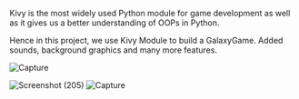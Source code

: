 Kivy is the most widely used Python module for game development as well as it gives us a better understanding of OOPs in Python.

Hence in this project, we use Kivy Module to build a GalaxyGame. Added sounds, background graphics and many more features.

![Capture](https://user-images.githubusercontent.com/99314356/188488606-c4d74c4d-7cc8-40d3-94ce-0ac0670f0344.PNG)



![Screenshot (205)](https://user-images.githubusercontent.com/99314356/188488021-783b740a-da58-48d2-9fc1-e6978beac921.png)
![Capture](https://user-images.githubusercontent.com/99314356/188488638-9848a021-4242-4107-9965-2823892b400d.PNG)
